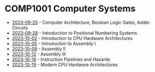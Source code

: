 # COMP1001 Computer Systems

- [2023-09-25](/learning-uni/COMP1001/notes/2023-09-25.md) - Computer Architecture, Boolean Logic Gates, Adder Circuits
- [2023-09-28](/learning-uni/COMP1001/notes/2023-09-28.md) - Introduction to Positional Numbering Systems
- [2023-10-02](/learning-uni/COMP1001/notes/2023-10-02.md) - Introduction to CPU Hardware Architectures
- [2023-10-05](/learning-uni/COMP1001/notes/2023-10-05.md) - Introduction to Assembly I
- [2023-10-09](/learning-uni/COMP1001/notes/2023-10-09.md) - Assembly II
- [2023-10-12](/learning-uni/COMP1001/notes/2023-10-12.md) - Assembly III
- [2023-10-16](/learning-uni/COMP1001/notes/2023-10-16.md) - Instruction Pipelines and Hazards
- [2023-10-19](/learning-uni/COMP1001/notes/2023-10-19.md) - Modern CPU Hardware Architectures